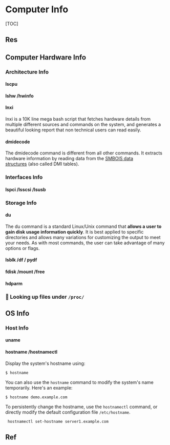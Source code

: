 # Computer Info

[TOC]



## Res


## Computer Hardware Info
### Architecture Info
#### lscpu

#### lshw /hwinfo

#### lnxi
Inxi is a 10K line mega bash script that fetches hardware details from multiple different sources and commands on the system, and generates a beautiful looking report that non technical users can read easily.

#### dmidecode
The dmidecode command is different from all other commands. It extracts hardware information by reading data from the [SMBOIS data structures](https://en.wikipedia.org/wiki/System_Management_BIOS) (also called DMI tables).


### Interfaces Info
#### lspci /lsscsi /lsusb


### Storage Info
#### du
The du command is a standard Linux/Unix command that **allows a user to gain disk usage information quickly**. It is best applied to specific directories and allows many variations for customizing the output to meet your needs. As with most commands, the user can take advantage of many options or flags.


#### lsblk /df / pydf

#### fdisk /mount /free

#### hdparm


### 👀 Looking up files under `/proc/`





## OS Info
### Host Info
#### uname

#### hostname /hostnamectl
Display the system's hostname using:
```shell
$ hostname
```

You can also use the `hostname` command to modify the system's name temporarily. Here's an example:
```shll
$ hostname demo.example.com
```

To persistently change the hostname, use the `hostnamectl` command, or directly modify the default configuration file `/etc/hostname`.
```shell
 hostnamectl set-hostname server1.example.com
```






## Ref
[16 Commands to Check Hardware Information on Linux]: https://www.binarytides.com/linux-commands-hardware-info/




